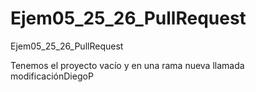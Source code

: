 # Ejem05\_25\_26\_PullRequest

Ejem05\_25\_26\_PullRequest



Tenemos el proyecto vacío y en una rama nueva llamada modificaciónDiegoP


